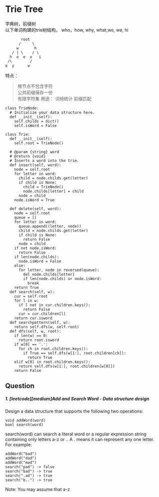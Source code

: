 # Trie Tree

字典树，前缀树  
以下单词构建的trie树结构，  who，how, why, what,wo, we, hi
```
       root
      /     \
     w       h
   / | \    / \
  h  o  e  o   i
 /\        /
o  y      w
```
特点：
> 根节点不包含字符  
> 公共前缀保存一份  
> 有限字符集
用途：
> 词频统计
> 前缀匹配

```
class TrieNode:
  # Initialize your data structure here.
  def __init__(self):
    self.childs = dict()
    self.isWord = False

class Trie:
  def __init__(self):
    self.root = TrieNode()

  # @param {string} word
  # @return {void}
  # Inserts a word into the trie.
  def insert(self, word):
    node = self.root
    for letter in word:
      child = node.childs.get(letter)
      if child is None:
        child = TrieNode()
        node.childs[letter] = child
      node = child
    node.isWord = True

  def delete(self, word):
    node = self.root
    queue = []
    for letter in word:
      queue.append((letter, node))
      child = node.childs.get(letter)
      if child is None:
        return False
      node = child
    if not node.isWord:
      return False
    if len(node.childs):
      node.isWord = False
    else:
      for letter, node in reversed(queue):
        del node.childs[letter]
        if len(node.childs) or node.isWord:
          break
    return True
  def search(self, w):
    cur = self.root
    for l in w:
      if l not in cur.children.keys():
        return False
      cur = cur.children[l]
    return cur.isword
  def searchpattern(self, w):
    return self.dfs(w, self.root)
  def dfs(self, w, root):
    if len(w) == 0:
      return root.isword
    if w[0] == '.':
      for ch in root.children.keys():
        if True == self.dfs(w[1:], root.children[ch]):
          return True
    elif w[0] in root.children.keys():
      return self.dfs(w[1:], root.children[w[0]])
    return False
```


## Question
##### 1. [leetcode][medium]Add and Search Word - Data structure design
Design a data structure that supports the following two operations:  
```
void addWord(word)
bool search(word)
```
search(word) can search a literal word or a regular expression string containing only letters a-z or .. A . means it can represent any one letter.  
For example:
```
addWord("bad")
addWord("dad")
addWord("mad")
search("pad") -> false
search("bad") -> true
search(".ad") -> true
search("b..") -> true
```
Note:
You may assume that a-z
